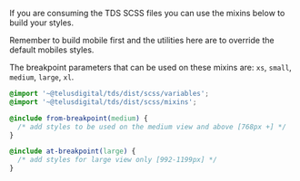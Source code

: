 If you are consuming the TDS SCSS files you can use the mixins below to build your styles.

Remember to build mobile first and the utilities here are to override the default mobiles styles.

The breakpoint parameters that can be used on these mixins are: `xs`, `small`, `medium`, `large`, `xl`.

```scss
@import '~@telusdigital/tds/dist/scss/variables';
@import '~@telusdigital/tds/dist/scss/mixins';

@include from-breakpoint(medium) {
  /* add styles to be used on the medium view and above [768px +] */
}

@include at-breakpoint(large) {
  /* add styles for large view only [992-1199px] */
}
```
